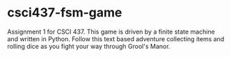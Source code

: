 # csci437-fsm-game
Assignment 1 for CSCI 437. This game is driven by a finite state machine and written in Python. Follow this text based adventure collecting items and rolling dice as you fight your way through Grool's Manor.
